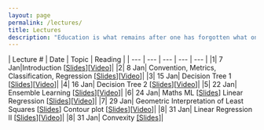 ```yaml
---
layout: page
permalink: /lectures/
title: Lectures
description: "Education is what remains after one has forgotten what one has learned in school."
---
```



|  Lecture # | Date | Topic | Reading |
| --- | --- | --- | --- | --- |
|1| 7 Jan|Introduction [[Slides](../lectures/1-introduction.pdf)][[Video](https://iitgnacin-my.sharepoint.com/:v:/g/personal/nipun_batra_iitgn_ac_in/EUx2sCzt_q5PtOrs0nAt2ZwBDpWFlMtBDRyLEntX1fnsnA?e=zztK7J)]|
|2| 8 Jan| Convention, Metrics, Classification, Regression [[Slides](../lectures/accuracy.pdf)][[Video](https://iitgnacin-my.sharepoint.com/:v:/r/personal/nipun_batra_iitgn_ac_in/Documents/Teaching/ML2021/Recordings/01-08.mp4?csf=1&web=1&e=Dnfccp)]|
|3| 15 Jan| Decision Tree 1 [[Slides](../lectures/decision-tree-1.pdf)][[Video](https://iitgnacin-my.sharepoint.com/:v:/g/personal/nipun_batra_iitgn_ac_in/EbGpNzErCplEgUJjM0LfScABWM8-0GJaPz9YgNv3zBNgOw)]|
|4| 16 Jan| Decision Tree 2 [[Slides](../lectures/decision-tree-2-bias-variance-1.pdf)][[Video](https://iitgnacin-my.sharepoint.com/:v:/g/personal/nipun_batra_iitgn_ac_in/EbMdXJ4zF8VArX7ATDZXEvIBEdwciOj2DcXBxVj2QT3L8g?e=wKHWsK)]|
|5| 22 Jan| Ensemble Learning [[Slides](../lectures/ensemble.pdf)][[Video](https://iitgnacin-my.sharepoint.com/:v:/g/personal/nipun_batra_iitgn_ac_in/ET9ZuKGdQppKgOx1Jq7lDXIBfKzenXfc7owKZxLPkm1cgw?e=TictRi)]|
|6| 24 Jan| Maths ML [[Slides](../lectures/ml-maths-1.pdf)] Linear Regression [[Slides](../lectures/linear-regression.pdf)][[Video](https://iitgnacin-my.sharepoint.com/:v:/g/personal/nipun_batra_iitgn_ac_in/ETTKiHJo-glAvIDEjLoeIXIBiNH3KAQpTS8OfkfKWpkliQ?e=wwpFee)]|
|7| 29 Jan| Geometric Interpretation of Least Squares [[Slides](../lectures/geometric-regression.pdf)] Contour plot [[Slides](../lectures/contour.pdf)][[Video](https://iitgnacin-my.sharepoint.com/:v:/g/personal/nipun_batra_iitgn_ac_in/EYdl3pO8NihIlg4cDpEbuxkBekx-SxibWaMh7rCkq7NI8Q?e=H9FanK)]|
|8| 31 Jan| Linear Regression II [[Slides](../lectures/linear-regression-2.pdf)][[Video](https://iitgnacin-my.sharepoint.com/:v:/r/personal/nipun_batra_iitgn_ac_in/Documents/Teaching/ML2021/Recordings/1-31.mp4?csf=1&web=1&e=RslYIT)]|
|8| 31 Jan| Convexity [[Slides]](../lectures/convexity.pdf)|
